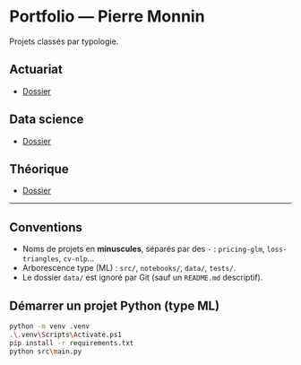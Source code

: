 # Portfolio — Pierre Monnin

Projets classés par typologie.

## Actuariat
- [Dossier](./actuariat)

## Data science
- [Dossier](./data-science)

## Théorique
- [Dossier](./theorique)
---

## Conventions
- Noms de projets en **minuscules**, séparés par des `-` : `pricing-glm`, `loss-triangles`, `cv-nlp`…
- Arborescence type (ML) : `src/`, `notebooks/`, `data/`, `tests/`.
- Le dossier `data/` est ignoré par Git (sauf un `README.md` descriptif).

## Démarrer un projet Python (type ML)
```bash
python -m venv .venv
.\.venv\Scripts\Activate.ps1
pip install -r requirements.txt
python src\main.py

